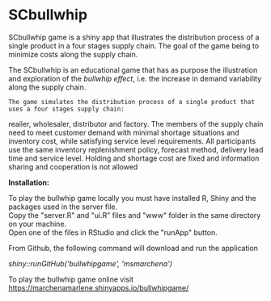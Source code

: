 # SCbullwhip
SCbullwhip game is a shiny app that illustrates the distribution process of a single product in a four stages supply chain. The goal of the game being to minimize costs along the supply chain.

The SCbullwhip is an educational game that has as purpose the illustration and exploration of 
      the *bullwhip effect*, i.e. the increase in demand variability along the supply chain.
    
 
    
    The game simulates the distribution process of a single product that uses a four stages supply chain: 
reailer, wholesaler, distributor and factory. The members of the supply chain need to
      meet customer demand with minimal shortage situations and inventory cost, while satisfying service level requirements. All
      participants use the same inventory replenishment policy, forecast method, delivery lead time and service level.
      Holding and shortage cost are fixed and information sharing and cooperation is not allowed




**Installation:**

To play the bullwhip game locally you must have installed R, Shiny and the packages used in the server file.<br>
Copy the "server.R" and "ui.R" files and "www" folder in the same directory on your machine.<br>
Open one of the files in RStudio and click the "runApp" button.

From Github, the following command will download and run the application

*shiny::runGitHub('bullwhipgame', 'msmarchena')*

To play the bullwhip game online visit https://marchenamarlene.shinyapps.io/bullwhipgame/
